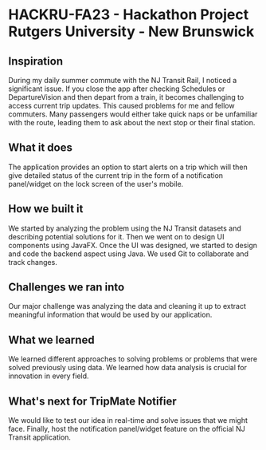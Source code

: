 # HACKRU-FA23 - Hackathon Project Rutgers University - New Brunswick
## Inspiration
During my daily summer commute with the NJ Transit Rail, I noticed a significant issue. If you close the app after checking Schedules or DepartureVision and then depart from a train, it becomes challenging to access current trip updates. This caused problems for me and fellow commuters. Many passengers would either take quick naps or be unfamiliar with the route, leading them to ask about the next stop or their final station.

## What it does
The application provides an option to start alerts on a trip which will then give detailed status of the current trip in the form of a notification panel/widget on the lock screen of the user's mobile.

## How we built it
We started by analyzing the problem using the NJ Transit datasets and describing potential solutions for it. Then we went on to design UI components using JavaFX. Once the UI was designed, we started to design and code the backend aspect using Java. We used Git to collaborate and track changes.

## Challenges we ran into
Our major challenge was analyzing the data and cleaning it up to extract meaningful information that would be used by our application.

## What we learned
We learned different approaches to solving problems or problems that were solved previously using data. We learned how data analysis is crucial for innovation in every field.

## What's next for TripMate Notifier
We would like to test our idea in real-time and solve issues that we might face. Finally, host the notification panel/widget feature on the official NJ Transit application.
